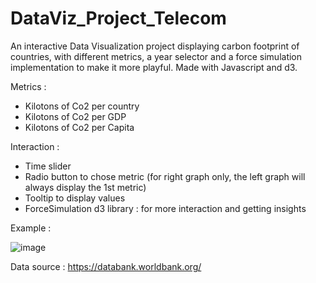 # DataViz_Project_Telecom
An interactive Data Visualization project displaying carbon footprint of countries, with different metrics, a year selector and a force simulation implementation to make it more playful. Made with Javascript and d3.

Metrics : 
- Kilotons of Co2 per country
- Kilotons of Co2 per GDP
- Kilotons of Co2 per Capita

Interaction :
- Time slider
- Radio button to chose metric (for right graph only, the left graph will always display the 1st metric)
- Tooltip to display values
- ForceSimulation d3 library : for more interaction and getting insights

Example :

![image](https://user-images.githubusercontent.com/71441631/123406420-32014500-d5ab-11eb-8f45-8857cfff0764.png)

Data source : https://databank.worldbank.org/

